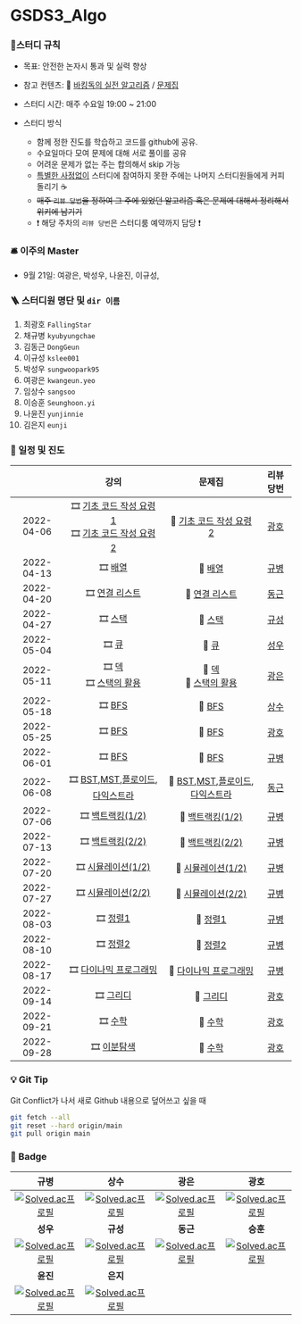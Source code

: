 # GSDS3_Algo
### :pencil:스터디 규칙

- 목표: 안전한 논자시 통과 및 실력 향상

- 참고 컨텐츠: :book: [바킹독의 실전 알고리즘](https://www.youtube.com/watch?v=LcOIobH7ues&list=PLtqbFd2VIQv4O6D6l9HcD732hdrnYb6CY) / [문제집](https://github.com/encrypted-def/basic-algo-lecture/blob/master/workbook.md)

- 스터디 시간: 매주 수요일 19:00 ~ 21:00
- 스터디 방식
  - 함께 정한 진도를 학습하고 코드를 github에 공유.
  - 수요일마다 모여 문제에 대해 서로 풀이를 공유
  - 어려운 문제가 없는 주는 합의해서 skip 가능
  - <u>특별한 사정없이</u> 스터디에 참여하지 못한 주에는 나머지 스터디원들에게 커피 돌리기 :coffee: 
  - ~~매주 `리뷰 당번`을 정하여 그 주에 있었던 알고리즘 혹은 문제에 대해서 정리해서 위키에 남기기~~
  - :exclamation: 해당 주차의 `리뷰 당번`은 스터디룸 예약까지 담당 :exclamation:


### 🛎 이주의 Master
- 9월 21일: 여광은, 박성우, 나윤진, 이규성, 




### 🪜 스터디원 명단 및 `dir 이름`
1. 최광호 `FallingStar`
2. 채규병 `kyubyungchae`
3. 김동근 `DongGeun`
4. 이규성 `kslee001`
5. 박성우 `sungwoopark95`
6. 여광은 `kwangeun.yeo`
7. 임상수 `sangsoo`
8. 이승훈 `Seunghoon.yi`
9. 나윤진 `yunjinnie`
10. 김은지 `eunji`




### :calendar: 일정 및 진도

|            |                             강의                             |                            문제집                            |                 리뷰 당번                 |
| :--------: | :----------------------------------------------------------: | :----------------------------------------------------------: | :---------------------------------------: |
| 2022-04-06 | :film_strip: [기초 코드 작성 요령 1](https://youtu.be/9MMKsrvRiw4)<br>  :film_strip: [기초 코드 작성 요령 2](https://youtu.be/6lhVHP8bkPA) | :bookmark_tabs: [기초 코드 작성 요령 2](https://www.acmicpc.net/workbook/view/7306) | [광호](https://github.com/FallingStar624) |
| 2022-04-13 | :film_strip: [배열](https://www.youtube.com/watch?v=mBeyFsHqzHg&list=PLtqbFd2VIQv4O6D6l9HcD732hdrnYb6CY&index=4) | :bookmark_tabs: [배열](https://www.acmicpc.net/workbook/view/7307) |     [규병](https://github.com/qqplot)     |
| 2022-04-20 |   :film_strip: [연결 리스트](https://youtu.be/C6MX5u7r72E)   | :bookmark_tabs: [연결 리스트](https://www.acmicpc.net/workbook/view/7308) |    [동근](https://github.com/DongGeun)    |
| 2022-04-27 | :film_strip: [스택](https://www.youtube.com/watch?v=0DsyCXIN7Wg) | :bookmark_tabs: [스택](https://www.acmicpc.net/workbook/view/7309) |    [규성](https://github.com/kslee001)    |
| 2022-05-04 | :film_strip: [큐](https://www.youtube.com/watch?v=D_fwSy5tRAY) | :bookmark_tabs: [큐](https://www.acmicpc.net/workbook/view/7310) | [성우](https://github.com/sungwoopark95)  |
| 2022-05-11 | :film_strip: [덱](https://www.youtube.com/watch?v=0mEzJ4S1d8o)<br> :film_strip: [스택의 활용](https://www.youtube.com/watch?v=cdjjk-ryPKc) | :bookmark_tabs: [덱](https://www.acmicpc.net/workbook/view/7311)<br> :bookmark_tabs: [스택의 활용](https://www.acmicpc.net/workbook/view/7312) |  [광은](https://github.com/yeokwangeun)   |
| 2022-05-18 | :film_strip: [BFS](https://www.youtube.com/watch?v=ftOmGdm95XI&list=PLtqbFd2VIQv4O6D6l9HcD732hdrnYb6CY&index=10)<br> | :bookmark_tabs: [BFS](https://www.acmicpc.net/workbook/view/7313)<br> |    [상수](https://github.com/sangsoo)     |
| 2022-05-25 | :film_strip: [BFS](https://www.youtube.com/watch?v=ftOmGdm95XI&list=PLtqbFd2VIQv4O6D6l9HcD732hdrnYb6CY&index=10)<br> | :bookmark_tabs: [BFS](https://www.acmicpc.net/workbook/view/7313)<br> | [광호](https://github.com/FallingStar624) |
| 2022-06-01 | :film_strip: [BFS](https://www.youtube.com/watch?v=ftOmGdm95XI&list=PLtqbFd2VIQv4O6D6l9HcD732hdrnYb6CY&index=10)<br> | :bookmark_tabs: [BFS](https://www.acmicpc.net/workbook/view/7313)<br> |     [규병](https://github.com/qqplot)     |
| 2022-06-08 | :film_strip: [BST](https://www.youtube.com/watch?v=IKnjzmyk70U&list=PLtqbFd2VIQv4O6D6l9HcD732hdrnYb6CY&index=23),[MST](https://www.youtube.com/watch?v=4wA3bncb64E&list=PLtqbFd2VIQv4O6D6l9HcD732hdrnYb6CY&index=28),[플로이드](https://www.youtube.com/watch?v=dDDy2bEZRA8&list=PLtqbFd2VIQv4O6D6l9HcD732hdrnYb6CY&index=29),[다익스트라](https://www.youtube.com/watch?v=o9BnvwgPT-o&list=PLtqbFd2VIQv4O6D6l9HcD732hdrnYb6CY&index=30)<br> | :bookmark_tabs: [BST](https://www.acmicpc.net/workbook/view/9346),[MST](https://www.acmicpc.net/workbook/view/9907),[플로이드](https://www.acmicpc.net/workbook/view/10318),[다익스트라](https://www.acmicpc.net/workbook/view/10433)<br> |    [동근](https://github.com/DongGeun)    |
| 2022-07-06 | :film_strip: [백트랙킹(1/2)](https://www.youtube.com/watch?v=Enz2csssTCs&list=PLtqbFd2VIQv4O6D6l9HcD732hdrnYb6CY&index=13)<br> | :bookmark_tabs: [백트랙킹(1/2)](https://github.com/encrypted-def/basic-algo-lecture/blob/master/workbook/0x0C.md)<br> |     [규병](https://github.com/qqplot)     |
| 2022-07-13 | :film_strip: [백트랙킹(2/2)](https://www.youtube.com/watch?v=Enz2csssTCs&list=PLtqbFd2VIQv4O6D6l9HcD732hdrnYb6CY&index=13)<br> | :bookmark_tabs: [백트랙킹(2/2)](https://github.com/encrypted-def/basic-algo-lecture/blob/master/workbook/0x0C.md)<br> |     [규병](https://github.com/qqplot)     |
| 2022-07-20 | :film_strip: [시뮬레이션(1/2)](https://www.youtube.com/watch?v=jZwf4OPlhtk&list=PLtqbFd2VIQv4O6D6l9HcD732hdrnYb6CY&index=14)<br> | :bookmark_tabs: [시뮬레이션(1/2)](https://github.com/encrypted-def/basic-algo-lecture/blob/master/workbook/0x0D.md)<br> |     [규병](https://github.com/qqplot)     |
| 2022-07-27 | :film_strip: [시뮬레이션(2/2)](https://www.youtube.com/watch?v=jZwf4OPlhtk&list=PLtqbFd2VIQv4O6D6l9HcD732hdrnYb6CY&index=14)<br> | :bookmark_tabs: [시뮬레이션(2/2)](https://github.com/encrypted-def/basic-algo-lecture/blob/master/workbook/0x0D.md)<br> |     [규병](https://github.com/qqplot)     |
| 2022-08-03 | :film_strip: [정렬1](https://www.youtube.com/watch?v=59fZkZO0Bo4&list=PLtqbFd2VIQv4O6D6l9HcD732hdrnYb6CY&index=15)<br> | :bookmark_tabs: [정렬1](https://github.com/encrypted-def/basic-algo-lecture/blob/master/workbook/0x0E.md)<br> |     [규병](https://github.com/qqplot)     |
| 2022-08-10 | :film_strip: [정렬2](https://www.youtube.com/watch?v=dq5t1woLJMw&list=PLtqbFd2VIQv4O6D6l9HcD732hdrnYb6CY&index=16)<br> | :bookmark_tabs: [정렬2](https://github.com/encrypted-def/basic-algo-lecture/blob/master/workbook/0x0F.md)<br> |     [규병](https://github.com/qqplot)     |
| 2022-08-17 | :film_strip: [다이나믹 프로그래밍](https://www.youtube.com/watch?v=5leTtB3PQu0&list=PLtqbFd2VIQv4O6D6l9HcD732hdrnYb6CY&index=17)<br> | :bookmark_tabs: [다이나믹 프로그래밍](https://github.com/encrypted-def/basic-algo-lecture/blob/master/workbook/0x10.md)<br> |     [규병](https://github.com/qqplot)     |
| 2022-09-14 | :film_strip: [그리디](https://www.youtube.com/watch?v=De0Qg-2O80c&list=PLtqbFd2VIQv4O6D6l9HcD732hdrnYb6CY&index=18)<br/> | :bookmark_tabs: [그리디](https://github.com/encrypted-def/basic-algo-lecture/blob/master/workbook/0x11.md)<br/> | [광호](https://github.com/FallingStar624) |
| 2022-09-21 | :film_strip: [수학](https://www.youtube.com/watch?v=2RCJApSVxRI&list=PLtqbFd2VIQv4O6D6l9HcD732hdrnYb6CY&index=19)<br/> | :bookmark_tabs: [수학](https://github.com/encrypted-def/basic-algo-lecture/blob/master/workbook/0x12.md)<br/> | [광호](https://github.com/FallingStar624) |
| 2022-09-28 | :film_strip: [이분탐색](https://www.youtube.com/watch?v=3TkaOKHxHnI&list=PLtqbFd2VIQv4O6D6l9HcD732hdrnYb6CY&index=20)<br/> | :bookmark_tabs: [수학](https://github.com/encrypted-def/basic-algo-lecture/blob/master/workbook/0x13.md)<br/> | [광호](https://github.com/FallingStar624) |

### :bulb: Git Tip
Git Conflict가 나서 새로 Github 내용으로 덮어쓰고 싶을 때

```sh
git fetch --all
git reset --hard origin/main
git pull origin main
```


### :1st_place_medal: Badge

|                             규병                             |                             상수                             |                             광은                             |                             광호                             |
| :----------------------------------------------------------: | :----------------------------------------------------------: | :----------------------------------------------------------: | :----------------------------------------------------------: |
| [![Solved.ac프로필](http://mazassumnida.wtf/api/generate_badge?boj=qq_plot)](https://solved.ac/qq_plot) | [![Solved.ac프로필](http://mazassumnida.wtf/api/generate_badge?boj=imsangsoo)](https://solved.ac/imsangsoo) | [![Solved.ac프로필](http://mazassumnida.wtf/api/generate_badge?boj=kwangeun)](https://solved.ac/kwangeun) | [![Solved.ac프로필](http://mazassumnida.wtf/api/generate_badge?boj=pairy624)](https://solved.ac/pairy624) |
|                           **성우**                           |                           **규성**                           |                           **동근**                           |                           **승훈**                           |
| [![Solved.ac프로필](http://mazassumnida.wtf/api/generate_badge?boj=sungwoopark95)](https://solved.ac/sungwoopark95) | [![Solved.ac프로필](http://mazassumnida.wtf/api/generate_badge?boj=kscodingpractice)](https://solved.ac/kscodingpractice) | [![Solved.ac프로필](http://mazassumnida.wtf/api/generate_badge?boj=kdg5188)](https://solved.ac/kdg5188) | [![Solved.ac프로필](http://mazassumnida.wtf/api/generate_badge?boj=wanderer_of_winter)](https://solved.ac/wanderer_of_winter) |
|                             **윤진**                             |                             **은지**                             |                                                              |                                                              |
| [![Solved.ac프로필](http://mazassumnida.wtf/api/generate_badge?boj=lumierej)](https://solved.ac/lumierej) |       [![Solved.ac프로필](http://mazassumnida.wtf/api/generate_badge?boj=kuman5262)](https://solved.ac/kuman5262)                                                                                             |                                                              |                        |
